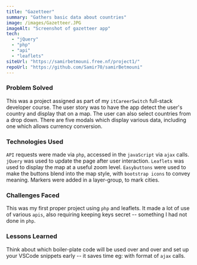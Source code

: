 ```yaml
---
title: "Gazetteer"
summary: "Gathers basic data about countries"
image: /images/Gazetteer.JPG
imageAlt: "Screenshot of gazetteer app"
tech:
  - "jQuery"
  - "php"
  - "api"
  - "leaflets"
siteUrl: "https://samirbetmouni.free.nf/project1/"
repoUrl: "https://github.com/Samir70/samirBetmouni"
---
```


### Problem Solved

This was a project assigned as part of my `itCareerSwitch` full-stack developer course. The user story was to have the app detect the user's country and display that on a map. The user can also select countries from a drop down. There are five modals which display various data, including one which allows currency conversion.

### Technologies Used

`API` requests were made via `php`, accessed in the `javaScript` via `ajax` calls. `jQuery` was used to update the page after user interaction. `Leaflets` was used to display the map at a useful zoom level. `Easybuttons` were used to make the buttons blend into the map style, with `bootstrap icons` to convey meaning. Markers were added in a layer-group, to mark cities.

### Challenges Faced

This was my first proper project using `php` and leaflets. It made a lot of use of various `apis`, also requiring keeping keys secret -- something I had not done in `php`. 

### Lessons Learned

Think about which boiler-plate code will be used over and over and set up your VSCode snippets early -- it saves time eg: with format of `ajax` calls.